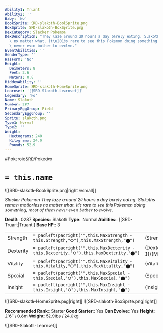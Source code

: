 ```yaml
---
Ability1: Truant
Ability2: ''
Baby: 'No'
BookSprite: SRD-slakoth-BookSprite.png
BoxSprite: SRD-slakoth-BoxSprite.png
DexCategory: Slacker Pokemon
DexDescription: "They laze around 20 hours a day barely eating. Slakoths remain motionless\
  \ no matter what. It\u2019s rare to see this Pokemon doing something, most of them\
  \ never even bother to evolve."
EventAbilities: ''
GenderType: ''
HasForm: 'No'
Height:
  Deimeters: 8
  Feet: 2.6
  Meters: 0.8
HiddenAbility: ''
HomeSprite: SRD-slakoth-HomeSprite.png
Learnset: '[[SRD-Slakoth-Learnset]]'
Legendary: 'No'
Name: Slakoth
Number: 287
PrimaryEggGroup: Field
SecondaryEggGroup: ''
Sprite: slakoth.png
Type1: Normal
Type2: ''
Weight:
  Hectograms: 240
  Kilograms: 24.0
  Pounds: 52.9
---
```


#PokeroleSRD/Pokedex

# `= this.name`

![[SRD-slakoth-BookSprite.png|right wsmall]]

*Slacker Pokemon*
*They laze around 20 hours a day barely eating. Slakoths remain motionless no matter what. It’s rare to see this Pokemon doing something, most of them never even bother to evolve.*

**DexID**:: 0287
**Species**:: Slakoth
**Type**:: Normal
**Abilities**:: [[SRD-Truant|Truant]]
**Base HP**:: 3

|           |                                                                                        |                                          |
| --------- | -------------------------------------------------------------------------------------- | ---------------------------------------- |
| Strength  | `= padleft(padright("",this.MaxStrength - this.Strength,"⭘"),this.MaxStrength,"⬤")`    | (Strength::2)/(MaxStrength::4)   |
| Dexterity | `= padleft(padright("",this.MaxDexterity - this.Dexterity,"⭘"),this.MaxDexterity,"⬤")` | (Dexterity:: 1)/(MaxDexterity::3) |
| Vitality  | `= padleft(padright("",this.MaxVitality - this.Vitality,"⭘"),this.MaxVitality,"⬤")`    | (Vitality::2)/(MaxVitality::4)   |
| Special   | `= padleft(padright("",this.MaxSpecial - this.Special,"⭘"),this.MaxSpecial,"⬤")`       | (Special::1)/(MaxSpecial::3)     |
| Insight   | `= padleft(padright("",this.MaxInsight - this.Insight,"⭘"),this.MaxInsight,"⬤")`       | (Insight::1)/(MaxInsight::3)     |

![[SRD-slakoth-HomeSprite.png|right]]
![[SRD-slakoth-BoxSprite.png|right]]

**Recommended Rank**:: Starter
**Good Starter**:: Yes
**Can Evolve**:: Yes
**Height**: 2'6" / 0.8m
**Weight**: 52.9lbs / 24.0kg

![[SRD-Slakoth-Learnset]]